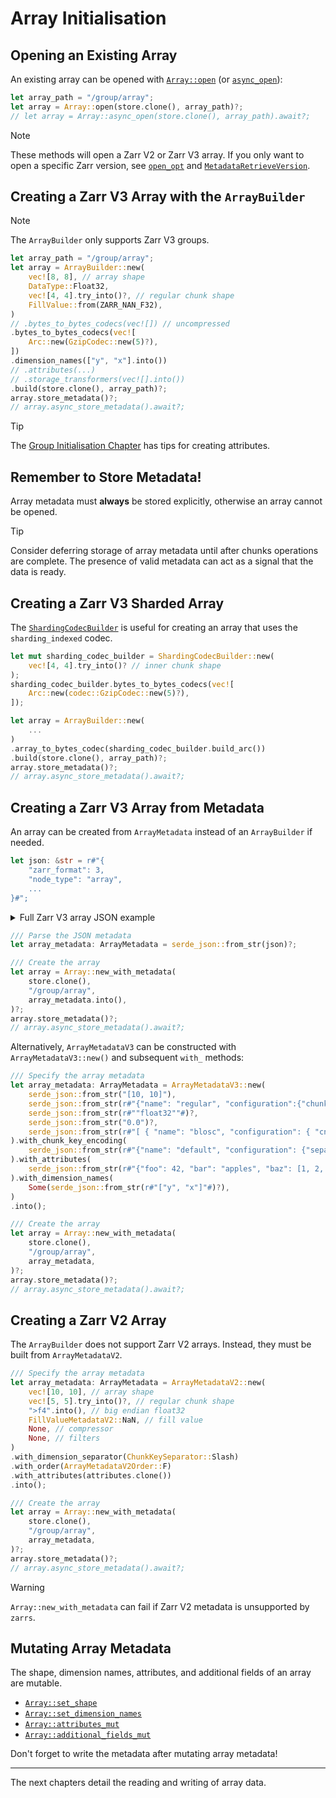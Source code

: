 # Array Initialisation

## Opening an Existing Array

An existing array can be opened with [`Array::open`](https://docs.rs/zarrs/latest/zarrs/array/struct.Array.html#method.open) (or [`async_open`](https://docs.rs/zarrs/latest/zarrs/array/struct.Array.html#method.async_open)):
```rs
let array_path = "/group/array";
let array = Array::open(store.clone(), array_path)?;
// let array = Array::async_open(store.clone(), array_path).await?;
```

> [!NOTE]
> These methods will open a Zarr V2 or Zarr V3 array.
> If you only want to open a specific Zarr version, see [`open_opt`](https://docs.rs/zarrs/latest/zarrs/array/struct.Array.html#method.open_opt) and [`MetadataRetrieveVersion`](https://docs.rs/zarrs/latest/zarrs/config/enum.MetadataRetrieveVersion.html).

## Creating a Zarr V3 Array with the `ArrayBuilder`

> [!NOTE]
> The `ArrayBuilder` only supports Zarr V3 groups.

```rs
let array_path = "/group/array";
let array = ArrayBuilder::new(
    vec![8, 8], // array shape
    DataType::Float32,
    vec![4, 4].try_into()?, // regular chunk shape
    FillValue::from(ZARR_NAN_F32),
)
// .bytes_to_bytes_codecs(vec![]) // uncompressed
.bytes_to_bytes_codecs(vec![
    Arc::new(GzipCodec::new(5)?),
])
.dimension_names(["y", "x"].into())
// .attributes(...)
// .storage_transformers(vec![].into())
.build(store.clone(), array_path)?;
array.store_metadata()?;
// array.async_store_metadata().await?;
```

> [!TIP]
> The [Group Initialisation Chapter](./group_init.md) has tips for creating attributes.


## Remember to Store Metadata!
Array metadata must **always** be stored explicitly, otherwise an array cannot be opened.

> [!TIP]
> Consider deferring storage of array metadata until after chunks operations are complete.
> The presence of valid metadata can act as a signal that the data is ready.

## Creating a Zarr V3 Sharded Array

The [`ShardingCodecBuilder`](https://docs.rs/zarrs/latest/zarrs/array/codec/array_to_bytes/sharding/struct.ShardingCodecBuilder.html) is useful for creating an array that uses the `sharding_indexed` codec.

```rs
let mut sharding_codec_builder = ShardingCodecBuilder::new(
    vec![4, 4].try_into()? // inner chunk shape
);
sharding_codec_builder.bytes_to_bytes_codecs(vec![
    Arc::new(codec::GzipCodec::new(5)?),
]);

let array = ArrayBuilder::new(
    ...
)
.array_to_bytes_codec(sharding_codec_builder.build_arc())
.build(store.clone(), array_path)?;
array.store_metadata()?;
// array.async_store_metadata().await?;
```

## Creating a Zarr V3 Array from Metadata

An array can be created from `ArrayMetadata` instead of an `ArrayBuilder` if needed.


```rs
let json: &str = r#"{
    "zarr_format": 3,
    "node_type": "array",
    ...
}#";
```
<details>
  <summary>Full Zarr V3 array JSON example</summary>

```rs
let json: &str = r#"{
    "zarr_format": 3,
    "node_type": "array",
    "shape": [
        10000,
        1000
    ],
    "data_type": "float64",
    "chunk_grid": {
        "name": "regular",
        "configuration": {
        "chunk_shape": [
            1000,
            100
        ]
        }
    },
    "chunk_key_encoding": {
        "name": "default",
        "configuration": {
        "separator": "/"
        }
    },
    "fill_value": "NaN",
    "codecs": [
        {
        "name": "bytes",
        "configuration": {
            "endian": "little"
        }
        },
        {
        "name": "gzip",
        "configuration": {
            "level": 1
        }
        }
    ],
    "attributes": {
        "foo": 42,
        "bar": "apples",
        "baz": [
        1,
        2,
        3,
        4
        ]
    },
    "dimension_names": [
        "rows",
        "columns"
    ]
}"#;
```
</details>

```rs
/// Parse the JSON metadata
let array_metadata: ArrayMetadata = serde_json::from_str(json)?;

/// Create the array
let array = Array::new_with_metadata(
    store.clone(),
    "/group/array",
    array_metadata.into(),
)?;
array.store_metadata()?;
// array.async_store_metadata().await?;
```

Alternatively, `ArrayMetadataV3` can be constructed with `ArrayMetadataV3::new()` and subsequent `with_` methods:

```rs
/// Specify the array metadata
let array_metadata: ArrayMetadata = ArrayMetadataV3::new(
    serde_json::from_str("[10, 10]"),
    serde_json::from_str(r#"{"name": "regular", "configuration":{"chunk_shape": [5, 5]}}"#)?,
    serde_json::from_str(r#""float32""#)?,
    serde_json::from_str("0.0")?,
    serde_json::from_str(r#"[ { "name": "blosc", "configuration": { "cname": "blosclz", "clevel": 9, "shuffle": "bitshuffle", "typesize": 2, "blocksize": 0 } } ]"#)?,
).with_chunk_key_encoding(
    serde_json::from_str(r#"{"name": "default", "configuration": {"separator": "/"}}"#)?,
).with_attributes(
    serde_json::from_str(r#"{"foo": 42, "bar": "apples", "baz": [1, 2, 3, 4]}"#)?,
).with_dimension_names(
    Some(serde_json::from_str(r#"["y", "x"]"#)?),
)
.into();

/// Create the array
let array = Array::new_with_metadata(
    store.clone(),
    "/group/array",
    array_metadata,
)?;
array.store_metadata()?;
// array.async_store_metadata().await?;
```

## Creating a Zarr V2 Array

The `ArrayBuilder` does not support Zarr V2 arrays.
Instead, they must be built from `ArrayMetadataV2`.

```rs
/// Specify the array metadata
let array_metadata: ArrayMetadata = ArrayMetadataV2::new(
    vec![10, 10], // array shape
    vec![5, 5].try_into()?, // regular chunk shape
    ">f4".into(), // big endian float32
    FillValueMetadataV2::NaN, // fill value
    None, // compressor
    None, // filters
)
.with_dimension_separator(ChunkKeySeparator::Slash)
.with_order(ArrayMetadataV2Order::F)
.with_attributes(attributes.clone())
.into();

/// Create the array
let array = Array::new_with_metadata(
    store.clone(),
    "/group/array",
    array_metadata,
)?;
array.store_metadata()?;
// array.async_store_metadata().await?;
```

> [!WARNING]
> `Array::new_with_metadata` can fail if Zarr V2 metadata is unsupported by `zarrs`.

## Mutating Array Metadata

The shape, dimension names, attributes, and additional fields of an array are mutable.
- [`Array::set_shape`](https://docs.rs/zarrs/latest/zarrs/array/struct.Array.html#method.set_shape)
- [`Array::set_dimension_names`](https://docs.rs/zarrs/latest/zarrs/array/struct.Array.html#method.set_dimension_names)
- [`Array::attributes_mut`](https://docs.rs/zarrs/latest/zarrs/array/struct.Array.html#method.attributes_mut)
- [`Array::additional_fields_mut`](https://docs.rs/zarrs/latest/zarrs/array/struct.Array.html#method.additional_fields_mut)

Don't forget to write the metadata after mutating array metadata!

---

The next chapters detail the reading and writing of array data.
